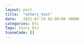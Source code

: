 ```yaml
---
layout: post
title:  "others_test"
date:   2021-07-19 02:00:00 +0000
categories: Etc
Tags: Story Etc
SceneCode: []
---
```

